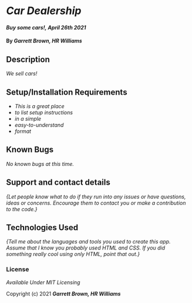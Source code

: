# _Car Dealership_

#### _Buy some cars!, April 26th 2021_

#### By _**Garrett Brown, HR Williams**_

## Description

_We sell cars!_

## Setup/Installation Requirements

* _This is a great place_
* _to list setup instructions_
* _in a simple_
* _easy-to-understand_
* _format_


## Known Bugs

_No known bugs at this time._

## Support and contact details

_{Let people know what to do if they run into any issues or have questions, ideas or concerns.  Encourage them to contact you or make a contribution to the code.}_

## Technologies Used

_{Tell me about the languages and tools you used to create this app. Assume that I know you probably used HTML and CSS. If you did something really cool using only HTML, point that out.}_

### License

*Available Under MIT Licensing*

Copyright (c) 2021 **_Garrett Brown, HR Williams_**
